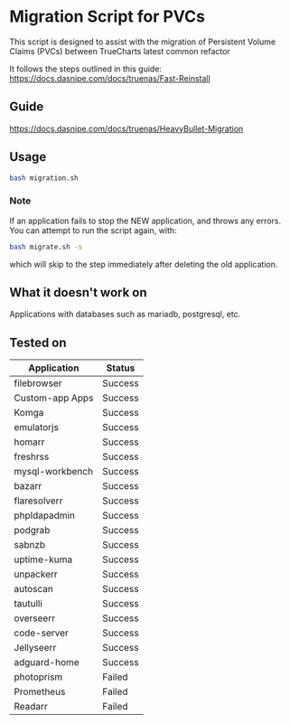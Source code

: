 # Migration Script for PVCs

This script is designed to assist with the migration of Persistent Volume Claims (PVCs) between TrueCharts latest common refactor

It follows the steps outlined in this guide: https://docs.dasnipe.com/docs/truenas/Fast-Reinstall

## Guide
https://docs.dasnipe.com/docs/truenas/HeavyBullet-Migration


## Usage

```bash
bash migration.sh
```

### Note

If an application fails to stop the NEW application, and throws any errors. You can attempt to run the script again, with:

```bash
bash migrate.sh -s
```

which will skip to the step immediately after deleting the old application.

## What it doesn't work on

Applications with databases such as mariadb, postgresql, etc.

## Tested on

| Application        | Status  |
|--------------------|---------|
| filebrowser        | Success |
| Custom-app Apps    | Success |
| Komga              | Success |
| emulatorjs         | Success |
| homarr             | Success |
| freshrss           | Success |
| mysql-workbench    | Success |
| bazarr             | Success |
| flaresolverr       | Success |
| phpldapadmin       | Success |
| podgrab            | Success |
| sabnzb             | Success |
| uptime-kuma        | Success |
| unpackerr          | Success |
| autoscan           | Success |
| tautulli           | Success |
| overseerr          | Success |
| code-server        | Success |
| Jellyseerr         | Success |
| adguard-home       | Success |
| photoprism         | Failed  |
| Prometheus         | Failed  |
| Readarr            | Failed  |
